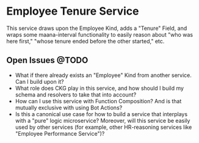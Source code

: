 # Employee Tenure Service

This service draws upon the Employee Kind, adds a "Tenure" Field, and wraps some maana-interval functionality to easily reason about
"who was here first," "whose tenure ended before the other started," etc.

## Open Issues @TODO

- What if there already exists an "Employee" Kind from another service. Can I build upon it?
- What role does CKG play in this service, and how should I build my schema and resolvers to take that into account?
- How can I use this service with Function Composition? And is that mutually exclusive with using Bot Actions?
- Is this a canonical use case for how to build a service that interplays with a "pure" logic microservice? Moreover, will this service be easily used by other services (for example, other HR-reasoning services like "Employee Performance Service")?
